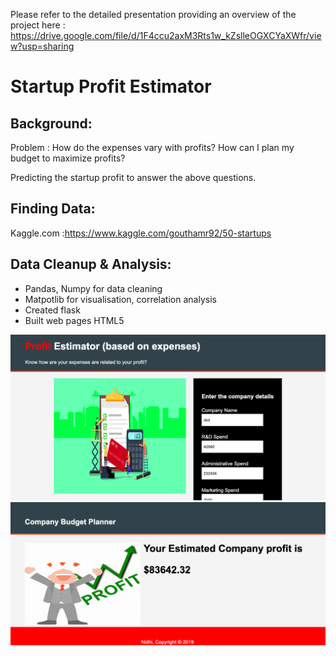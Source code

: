 Please refer to the detailed presentation providing an overview of the project here : https://drive.google.com/file/d/1F4ccu2axM3Rts1w_kZslleOGXCYaXWfr/view?usp=sharing


# Startup Profit Estimator
## Background:

Problem : How do the expenses vary with profits? How can I plan my budget to maximize profits?

Predicting the startup profit to answer the above questions.

## Finding Data:
Kaggle.com :https://www.kaggle.com/gouthamr92/50-startups

## Data Cleanup & Analysis:
* Pandas, Numpy for data cleaning
* Matpotlib for visualisation, correlation analysis 
* Created flask 
* Built web pages HTML5


![alt text](https://github.com/nidhirt/Startup-Profit-Estimator/blob/master/static/images/Screen%20Shot%202019-08-01%20at%204.09.55%20PM.png)
![alt text](https://github.com/nidhirt/Startup-Profit-Estimator/blob/master/static/images/Screen%20Shot%202019-08-01%20at%204.10.11%20PM.png)



